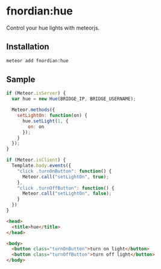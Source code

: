 # fnordian:hue

Control your hue lights with meteorjs.

## Installation

```bash
meteor add fnordian:hue
```

## Sample

```js
if (Meteor.isServer) {
  var hue = new Hue(BRIDGE_IP, BRIDGE_USERNAME);

  Meteor.methods({
    setLightOn: function(on) {
      hue.setLight(1, {
        on: on
      });
    }
  });
}

if (Meteor.isClient) {
  Template.body.events({
    "click .turnOnButton": function() {
      Meteor.call("setLightOn", true);
    },
    "click .turnOffButton": function() {
      Meteor.call("setLightOn", false);
    }
  })
}
```

```html
<head>
  <title>hue</title>
</head>

<body>
  <button class="turnOnButton">turn on light</button>
  <button class="turnOffButton">turn off light</button>
</body>
```
